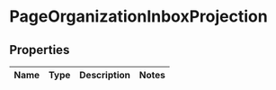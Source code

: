 # PageOrganizationInboxProjection
## Properties

Name | Type | Description | Notes
------------ | ------------- | ------------- | -------------


